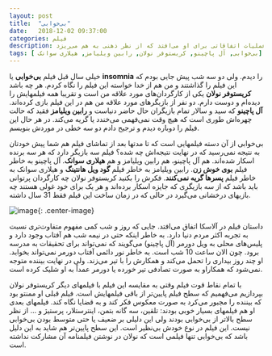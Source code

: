 ```yaml
---
layout: post
title:  "بی‌خوابی"
date:   2018-12-02 09:37:00
categories: فیلم
description: فیلم بی‌خوابی داستان یک پلیس باتجربه و کارکشته است که از نیویورک به یک منطقه دورافتاده می‌رود تا قاتل یک دختر نوجوان را پیدا کند. در حین این عملیات اتفاقاتی برای او می‌افتد که از نظر ذهنی به هم می‌ریزد. 
tags: [ بی‌خوابی, آل پاچینو, کریستوفر نولان, رابین ویلیامز, هیلاری سوانک]
---
```

 
خیلی سال قبل فیلم **بی‌خوابی** یا **insomnia** را دیدم. ولی دو سه شب پیش جایی بودم که این فیلم را گذاشتند و من هم از خدا خواسته این فیلم را نگاه کردم. هر چه باشد **کریستوفر نولان** یکی از کارگردان‌های مورد علاقه من است و تقریبا همه فیلمهایش را دیده‌ام و دوست دارم. دو نفر از بازیگرهای مورد علاقه من هم در این فیلم بازی کرده‌اند. **آل پاچینو** که سید و سالار تمام بازیگران حال حاضر دنیاست و **رابین ویلیامز** فقید که حالت چهره‌اش طوری است که هیچ وقت نمی‌فهمی می‌خندد یا گریه می‌کند. در هر حال این فیلم را دوباره دیدم و ترجیح دادم دو سه خطی در موردش بنویسم.

بی‌خوابی از آن دسته فیلمهایی است که تا مدتها بعد از تماشای فیلم هم شما پیش خودتان به نتیجه نمی‌رسید که در نهایت نتیجه‌اش چه شده؟ فیلم سه بازیگر دارد که هر سه برنده اسکار شده‌اند. هم آل پاچینو، هم رابین ویلیامز و هم **هیلاری سوانک**. آل پاچینو به خاطر فیلم **بوی خوش زن**. رابین ویلیامز به خاطر فیلم **گود ویل هانتینگ** و هیلاری سوانک به خاطر فیلم **پسرها گریه نمی‌کنند**. فکرش را بکنید کریستوفر نولان چه کارگردان پرتوانی باید باشد که از سه بازیگری که جایزه اسکار برده‌اند و هر یک برای خود غولی هستند چه بازیهای درخشانی می‌گیرد در حالی‌ که در زمان ساخت این فیلم فقط 31 سال داشته.



![image](https://files.virgool.io/upload/users/210/posts/dcrg87ejtlcg/usz0wlqpaamh.jpeg "بی‌خوابی"){: .center-image}

داستان فیلم در آلاسکا اتفاق می‌افتد. جایی که روز و شب کمی مفهوم متفاوت‌تری نسبت به تجربه اکثر مردم دنیا دارد. به خاطر اینکه حتی در نیمه شب هم آفتاب وجود دارد و پلیس‌های محلی به ویل دورمر (آل پاچینو) می‌گویند که نمی‌تواند برای تحقیقات به مدرسه برود. چون الان ساعت 10 شب است. به خاطر نور دائمی آفتاب دورمر نمی‌تواند بخوابد. او چند روز بیداری را تحمل می‌کند و همکارش را با تیر می‌زند. ولی در نهایت بیننده متوجه نمی‌شود که همکاراو به صورت تصادفی تیر خورده یا دورمر عمداً به او شلیک کرده است.

 با تمام نقاط قوت فیلم وقتی به مقایسه این فیلم با فیلمهای دیگر کریستوفر نولان بپردازیم می‌فهمیم که سطح فیلم پایین‌تر از باقی فیلمهایش است. فیلم قبلی او ممنتو بود که بیننده را مجبور می‌کرد به صورت معکوس فکر کند و به قضایا نگاه کند. فیلمهای بعدی او هم فیلمهای بسیار خوبی بودند: تلقین، سه گانه بتمن، اینترستلار، پرستیژ و ... از نظر سطح بالاتر از بی‌خوابی بودند ولی این دلیلی بر ضعیف یا حتی متوسط بودن بی‌خوابی نیست. این فیلم در نوع خودش بی‌نظیر است. این سطح پایین‌تر هم شاید به این دلیل باشد که بی‌خوابی تنها فیلمی است که نولان در نوشتن فیلمنامه آن مشارکت نداشته است.
